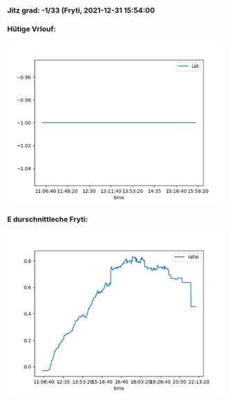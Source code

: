 ### Jitz grad: -1/33 (Fryti, 2021-12-31 15:54:00

### Hütige Vrlouf:
![Graph](Today.png)

### E durschnittleche Fryti:
![Graph](Fryti.png)